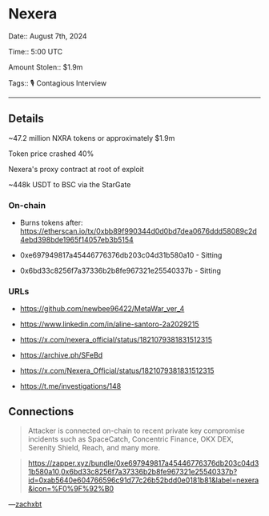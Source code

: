 # Nexera

Date:: August 7th, 2024

Time:: 5:00 UTC

Amount Stolen:: $1.9m

Tags:: 🎙️ Contagious Interview



---

## Details

~47.2 million NXRA tokens or approximately $1.9m

Token price crashed 40%

Nexera's proxy contract at root of exploit

~448k USDT to BSC via the StarGate



### On-chain

- Burns tokens after: https://etherscan.io/tx/0xbb89f990344d0d0bd7dea0676ddd58089c2d4ebd398bde1965f14057eb3b5154

- 0xe697949817a45446776376db203c04d31b580a10 - Sitting

- 0x6bd33c8256f7a37336b2b8fe967321e25540337b - Sitting



### URLs

- https://github.com/newbee96422/MetaWar_ver_4

- https://www.linkedin.com/in/aline-santoro-2a2029215

- https://x.com/nexera_official/status/1821079381831512315

- https://archive.ph/SFeBd

- https://x.com/Nexera_Official/status/1821079381831512315

- https://t.me/investigations/148



## Connections

> Attacker is connected on-chain to recent private key compromise incidents such as SpaceCatch, Concentric Finance, OKX DEX, Serenity Shield, Reach, and many more.

> https://zapper.xyz/bundle/0xe697949817a45446776376db203c04d31b580a10,0x6bd33c8256f7a37336b2b8fe967321e25540337b?id=0xab5640e604766596c91d77c26b52bdd0e0181b81&label=nexera&icon=%F0%9F%92%B0

—[zachxbt](https://t.me/investigations/148)